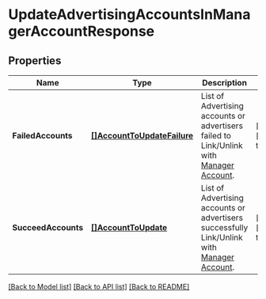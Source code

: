 # UpdateAdvertisingAccountsInManagerAccountResponse

## Properties
Name | Type | Description | Notes
------------ | ------------- | ------------- | -------------
**FailedAccounts** | [**[]AccountToUpdateFailure**](AccountToUpdateFailure.md) | List of Advertising accounts or advertisers failed to Link/Unlink with [Manager Account](https://advertising.amazon.com/help?ref_&#x3D;a20m_us_blog_whtsnewfb2020_040120#GU3YDB26FR7XT3C8). | [optional] [default to null]
**SucceedAccounts** | [**[]AccountToUpdate**](AccountToUpdate.md) | List of Advertising accounts or advertisers successfully Link/Unlink with [Manager Account](https://advertising.amazon.com/help?ref_&#x3D;a20m_us_blog_whtsnewfb2020_040120#GU3YDB26FR7XT3C8). | [optional] [default to null]

[[Back to Model list]](../README.md#documentation-for-models) [[Back to API list]](../README.md#documentation-for-api-endpoints) [[Back to README]](../README.md)

